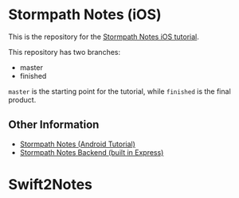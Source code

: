 # Stormpath Notes (iOS)

This is the repository for the [Stormpath Notes iOS tutorial](https://stormpath.com/blog/build-note-taking-app-swift-ios/).

This repository has two branches:

* master
* finished

`master` is the starting point for the tutorial, while `finished` is the final product. 

## Other Information

* [Stormpath Notes (Android Tutorial)](https://stormpath.com/blog/build-user-authentication-for-android-app/)
* [Stormpath Notes Backend (built in Express)](https://github.com/stormpath/stormpath-express-mobile-notes-example)
# Swift2Notes
